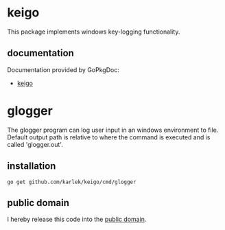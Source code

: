 keigo
========

This package implements windows key-logging functionality.

documentation
-------------

Documentation provided by GoPkgDoc:

   - [keigo](http://go.pkgdoc.org/github.com/karlek/keigo)

glogger
=====

The glogger program can log user input in an windows environment to file.
Default output path is relative to where the command is executed and is called 'glogger.out'.

installation
------------

    go get github.com/karlek/keigo/cmd/glogger

public domain
-------------

I hereby release this code into the [public domain](https://creativecommons.org/publicdomain/zero/1.0/).
